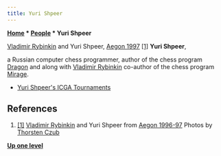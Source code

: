 ```yaml
---
title: Yuri Shpeer
---
```

**[Home](Home "Home") \* [People](People "People") \* Yuri Shpeer**



[](http://www.thorstenczub.de/aegon.html) [Vladimir Rybinkin](Vladimir_Rybinkin "Vladimir Rybinkin") and Yuri Shpeer, [Aegon 1997](Aegon_1997 "Aegon 1997") <a id="cite-note-1" href="#cite-ref-1">[1]</a>
**Yuri Shpeer**,  

a Russian computer chess programmer, author of the chess program [Dragon](Dragon_RU "Dragon RU") and along with [Vladimir Rybinkin](Vladimir_Rybinkin "Vladimir Rybinkin") co-author of the chess program [Mirage](Mirage "Mirage"). 






* [Yuri Shpeer's ICGA Tournaments](https://www.game-ai-forum.org/icga-tournaments/person.php?id=201)


## References


1. <a id="cite-ref-1" href="#cite-note-1">[1]</a> [Vladimir Rybinkin](Vladimir_Rybinkin "Vladimir Rybinkin") and Yuri Shpeer from [Aegon 1996-97](http://www.thorstenczub.de/aegon.html) Photos by [Thorsten Czub](Thorsten_Czub "Thorsten Czub")

**[Up one level](People "People")**







 
